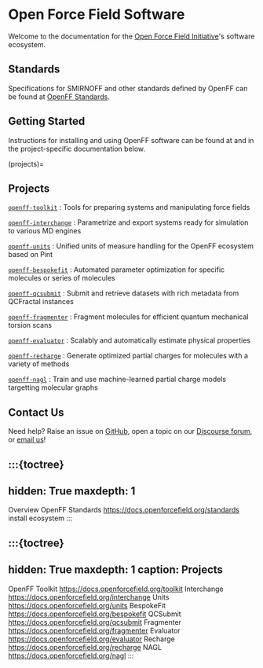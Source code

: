 # Open Force Field Software

Welcome to the documentation for the [Open Force Field Initiative]'s software ecosystem.

[Open Force Field Initiative]: https://openforcefield.org

## Standards

Specifications for SMIRNOFF and other standards defined by OpenFF can be found at [OpenFF Standards](https://docs.openforcefield.org/standards).

## Getting Started

Instructions for installing and using OpenFF software can be found at [](install) and in the project-specific documentation below.

(projects)=
## Projects

[`openff-toolkit`](https://docs.openforcefield.org/toolkit)
: Tools for preparing systems and manipulating force fields

[`openff-interchange`](https://docs.openforcefield.org/interchange)
: Parametrize and export systems ready for simulation to various MD engines

[`openff-units`](https://docs.openforcefield.org/units)
: Unified units of measure handling for the OpenFF ecosystem based on Pint

[`openff-bespokefit`](https://docs.openforcefield.org/bespokefit)
: Automated parameter optimization for specific molecules or series of molecules

[`openff-qcsubmit`](https://docs.openforcefield.org/qcsubmit)
: Submit and retrieve datasets with rich metadata from QCFractal instances

[`openff-fragmenter`](https://docs.openforcefield.org/fragmenter)
: Fragment molecules for efficient quantum mechanical torsion scans 

[`openff-evaluator`](https://docs.openforcefield.org/evaluator)
: Scalably and automatically estimate physical properties

[`openff-recharge`](https://docs.openforcefield.org/recharge)
: Generate optimized partial charges for molecules with a variety of methods

[`openff-nagl`](https://docs.openforcefield.org/nagl)
: Train and use machine-learned partial charge models targetting molecular graphs

## Contact Us

Need help? Raise an issue on [GitHub], open a topic on our [Discourse forum], or [email us]!

[GitHub]: https://github.com/openforcefield
[Discourse forum]: https://discourse.openforcefield.org/
[email us]: mailto:support@openforcefield.org

:::{toctree}
---
hidden: True
maxdepth: 1
---

Overview <self>
OpenFF Standards <https://docs.openforcefield.org/standards>
install
ecosystem
:::

:::{toctree}
---
hidden: True
maxdepth: 1
caption: Projects
---

OpenFF Toolkit <https://docs.openforcefield.org/toolkit>
Interchange <https://docs.openforcefield.org/interchange>
Units <https://docs.openforcefield.org/units>
BespokeFit <https://docs.openforcefield.org/bespokefit>
QCSubmit <https://docs.openforcefield.org/qcsubmit>
Fragmenter <https://docs.openforcefield.org/fragmenter>
Evaluator <https://docs.openforcefield.org/evaluator>
Recharge <https://docs.openforcefield.org/recharge>
NAGL <https://docs.openforcefield.org/nagl>
:::

